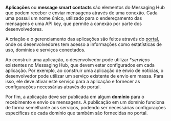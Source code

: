 **Aplicações** ou **message smart contacts** são elementos do Messaging Hub que podem receber e enviar mensagens através de uma conexão. Cada uma possui um nome único, utilizado para o endereçamento das mensagens e uma API key, que permite a conexão por parte dos desenvolvedores. 

A criação e o gerenciamento das aplicações são feitos através do [portal](http://messaginghub.io), onde os desenvolvedores tem acesso a informações como estatísticas de uso, domínios e serviços conectados.

Ao construir uma aplicação, o desenvolvedor pode utilizar **serviços* existentes no Messaging Hub, que devem estar configurados em cada aplicação. Por exemplo, ao construir uma aplicação de envio de notícias, o desenvolvedor pode utilizar um serviço existente de envio em massa. Para isso, ele deve ativar este serviço para a aplicação e fornecer as configurações necessárias através do portal.

Por fim, a aplicação deve ser publicada em algum **domínio** para o recebimento e envio de mensagens. A publicação em um domínio funciona de forma semelhante aos serviços, podendo ser necessárias configurações específicas de cada domínio que também são fornecidas no portal.
